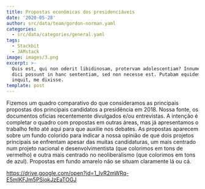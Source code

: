 ```yaml
---
title: Propostas econômicas dos presidenciáveis
date: '2020-05-28'
author: src/data/team/gordon-norman.yaml
categories:
  - src/data/categories/general.yaml
tags:
  - Stackbit
  - JAMstack
image: images/3.png
excerpt: >-
  Quis est, qui non oderit libidinosam, protervam adolescentiam? Innumerabilia
  dici possunt in hanc sententiam, sed non necesse est. Putabam equidem satis,
  inquit, me dixisse.
template: post
---
```

Fizemos um quadro comparativo do que consideramos as principais propostas dos principais candidatos a presidência em 2018. Nossa fonte, os documentos oficias recentemente divulgados e/ou entrevistas. A intenção é completar o quadro com propostas em outras áreas, mas já apresentamos o trabalho feito até aqui para que auxilie nos debates. As propostas aparecem sobre um fundo colorido para indicar a nossa opinião de que dois projetos principais se enfrentam apesar das muitas candidaturas, um mais centrado num projeto nacional e desenvolvimentista (que colorimos em tons de vermelho) e outra mais centrado no neoliberalismo (que colorimos em tons de azul). Propostas em fundo amarelo não se situam claramente lá ou cá.

https://drive.google.com/open?id=1_IvR2mWRq-E5mlKFJm5PSiokJzEaTOGJ